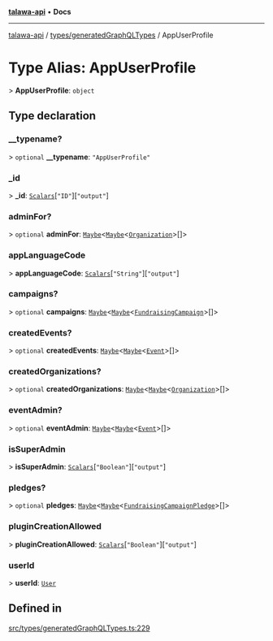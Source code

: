 [**talawa-api**](../../../README.md) • **Docs**

***

[talawa-api](../../../modules.md) / [types/generatedGraphQLTypes](../README.md) / AppUserProfile

# Type Alias: AppUserProfile

\> **AppUserProfile**: `object`

## Type declaration

### \_\_typename?

\> `optional` **\_\_typename**: `"AppUserProfile"`

### \_id

\> **\_id**: [`Scalars`](Scalars.md)\[`"ID"`\]\[`"output"`\]

### adminFor?

\> `optional` **adminFor**: [`Maybe`](Maybe.md)\<[`Maybe`](Maybe.md)\<[`Organization`](Organization.md)\>[]\>

### appLanguageCode

\> **appLanguageCode**: [`Scalars`](Scalars.md)\[`"String"`\]\[`"output"`\]

### campaigns?

\> `optional` **campaigns**: [`Maybe`](Maybe.md)\<[`Maybe`](Maybe.md)\<[`FundraisingCampaign`](FundraisingCampaign.md)\>[]\>

### createdEvents?

\> `optional` **createdEvents**: [`Maybe`](Maybe.md)\<[`Maybe`](Maybe.md)\<[`Event`](Event.md)\>[]\>

### createdOrganizations?

\> `optional` **createdOrganizations**: [`Maybe`](Maybe.md)\<[`Maybe`](Maybe.md)\<[`Organization`](Organization.md)\>[]\>

### eventAdmin?

\> `optional` **eventAdmin**: [`Maybe`](Maybe.md)\<[`Maybe`](Maybe.md)\<[`Event`](Event.md)\>[]\>

### isSuperAdmin

\> **isSuperAdmin**: [`Scalars`](Scalars.md)\[`"Boolean"`\]\[`"output"`\]

### pledges?

\> `optional` **pledges**: [`Maybe`](Maybe.md)\<[`Maybe`](Maybe.md)\<[`FundraisingCampaignPledge`](FundraisingCampaignPledge.md)\>[]\>

### pluginCreationAllowed

\> **pluginCreationAllowed**: [`Scalars`](Scalars.md)\[`"Boolean"`\]\[`"output"`\]

### userId

\> **userId**: [`User`](User.md)

## Defined in

[src/types/generatedGraphQLTypes.ts:229](https://github.com/PalisadoesFoundation/talawa-api/blob/c952c7a3bfd4b8b910fbae10313f5402ade5a9d4/src/types/generatedGraphQLTypes.ts#L229)

